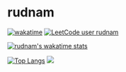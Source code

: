# rudnam

[![wakatime](https://wakatime.com/badge/user/2d51cbf8-4a24-49f7-a1bb-6b7ff92c6163.svg)](https://wakatime.com/@2d51cbf8-4a24-49f7-a1bb-6b7ff92c6163)
[![LeetCode user rudnam](https://img.shields.io/badge/dynamic/json?style=flat&labelColor=black&color=%23ffa116&label=Solved&query=solvedOverTotal&url=https%3A%2F%2Fleetcode-badge.vercel.app%2Fapi%2Fusers%2Frudnam&logo=leetcode&logoColor=yellow)](https://leetcode.com/rudnam/)

[![rudnam's wakatime stats](https://github-readme-stats.vercel.app/api/wakatime?username=rudnam&theme=tokyonight)](https://github.com/anuraghazra/github-readme-stats)

[![Top Langs](https://github-readme-stats.vercel.app/api/top-langs/?username=rudnam&exclude_repo=Anki-card-maker&layout=compact&theme=tokyonight)](https://github.com/anuraghazra/github-readme-stats)
![](https://hit.yhype.me/github/profile?user_id=70255485)

